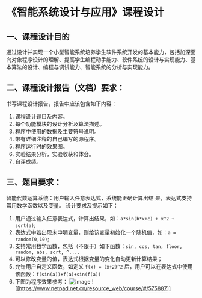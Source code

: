# 《智能系统设计与应用》课程设计 

## 一、课程设计目的 
通过设计并实现一个小型智能系统培养学生软件系统开发的基本能力，包括加深面向对象程序设计的理解、提高学生编程动手能力、软件系统的设计与实现能力、基本算法的设计、编程与调试能力、智能系统的分析与实现能力。

## 二、课程设计报告（文档）要求： 
书写课程设计报告，报告中应该包含如下内容：
1. 课程设计题目及内容。
2. 每个功能模块的设计分析及算法描述。
3. 程序中使用的数据及主要符号说明。
4. 带有详细注释的自己编写的源程序。
5. 程序运行时的效果图。
6. 实验结果分析，实验收获和体会。
7. 自评成绩。

## 三、题目要求：
智能代数运算系统：用户输入任意表达式，系统能正确计算出结
果，表达式支持常用数学函数以及变量。
设计要求及提示如下：
1. 用户通过输入任意表达式，计算出结果，如：`a*sin(b*x+c) + x^2 + sqrt(a)`;
2. 表达式中若出现未申明变量，则给该变量初始化一个随机值，如：`a = random(0,10)`;
3. 支持常用数学函数，包括（不限于）如下函数：`sin, cos, tan, floor, random, abs, sqrt, ^....`
4. 可以修改变量的值，表达式根据变量的变化自动更新计算结果；
5. 允许用户自定义函数，如定义 `f(x) = (x+2)^2` 后，用户可以在表达式中使用该函数：`f(sin(a))+f(a)+sin(f(a))`
6. 下图为程序效果参考：
![image](https://github.com/Tangent-90C/Intelligent-System-Design-and-Application-course-design-/assets/28804414/ba8a68ec-2278-4ce4-ad0b-4e7a8a0c4b0f)
![[https://www.netpad.net.cn/resource_web/course/#/575887]]
